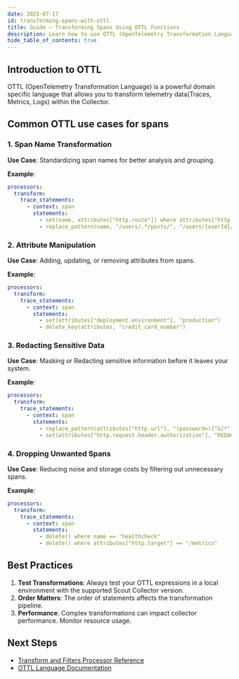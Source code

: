 ```yaml
---
date: 2025-07-17
id: transforming-spans-with-ottl
title: Guide – Transforming Spans Using OTTL Functions
description: Learn how to use OTTL (OpenTelemetry Transformation Language) to modify span data in the Scout Collector
hide_table_of_contents: true
---
```


## Introduction to OTTL

OTTL (OpenTelemetry Transformation Language) is a powerful domain specific language
 that allows you to transform telemetry data(Traces, Metrics, Logs) within the Collector.

## Common OTTL use cases for spans

### 1. Span Name Transformation

**Use Case**: Standardizing span names for better analysis and grouping.

**Example**:

```yaml
processors:
  transform:
    trace_statements:
      - context: span
        statements:
          - set(name, attributes["http.route"]) where attributes["http.route"] != nil
          - replace_pattern(name, "/users/.*/posts/", "/users/{userId}/posts/") #Replace with regex pattern for generalization
```

### 2. Attribute Manipulation

**Use Case**: Adding, updating, or removing attributes from spans.

**Example**:

```yaml
processors:
  transform:
    trace_statements:
      - context: span
        statements:
          - set(attributes["deployment.environment"], "production")
          - delete_key(attributes, "credit_card_number")
```

### 3. Redacting Sensitive Data

**Use Case**: Masking or Redacting sensitive information before it leaves your system.

**Example**:

```yaml
processors:
  transform:
    trace_statements:
      - context: span
        statements:
          - replace_pattern(attributes["http.url"], "(password=)[^&]*", "$1***")
          - set(attributes["http.request.header.authorization"], "REDACTED") where attributes["http.request.header.authorization"] != nil
```

### 4. Dropping Unwanted Spans

**Use Case**: Reducing noise and storage costs by filtering out unnecessary spans.

**Example**:

```yaml
processors:
  transform:
    trace_statements:
      - context: span
        statements:
          - delete() where name == "healthcheck"
          - delete() where attributes["http.target"] == "/metrics"
```

## Best Practices

1. **Test Transformations**: Always test your OTTL expressions in a local environment
with the supported Scout Collector version.
2. **Order Matters**: The order of statements affects the transformation pipeline.
3. **Performance**: Complex transformations can impact collector performance.
 Monitor resource usage.

## Next Steps

- [Transform and Filters Processor Reference](https://docs.base14.io/category/filters-and-transformations)
- [OTTL Language Documentation](https://github.com/open-telemetry/opentelemetry-collector-contrib/tree/main/pkg/ottl)
